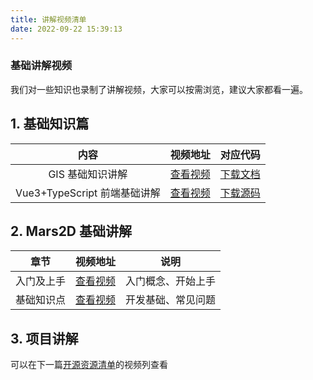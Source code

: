 ```yaml
---
title: 讲解视频清单
date: 2022-09-22 15:39:13
---
```


<h3> 基础讲解视频 </h3>

我们对一些知识也录制了讲解视频，大家可以按需浏览，建议大家都看一遍。

## 1. 基础知识篇

|             内容             |                                              视频地址                                               |                          对应代码                           |
| :--------------------------: | :-------------------------------------------------------------------------------------------------: | :---------------------------------------------------------: |
|       GIS 基础知识讲解       | [查看视频](https://www.bilibili.com/video/BV1JZ4y1Z7Bi/?vd_source=aaeb12441f28ad785bbba9f6832bef02) |       [下载文档](http://marsgis.cn/doc/study-gis.pdf)       |
| Vue3+TypeScript 前端基础讲解 | [查看视频](https://www.bilibili.com/video/BV1xr4y1U73r/?vd_source=aaeb12441f28ad785bbba9f6832bef02) | [下载源码](https://gitee.com/jjniu/basic-technical-develop) |

## 2. Mars2D 基础讲解

|    章节    |                                              视频地址                                               |        说明        |
| :--------: | :-------------------------------------------------------------------------------------------------: | :----------------: |
| 入门及上手 | [查看视频](https://www.bilibili.com/video/BV1hR4y1W74x/?vd_source=aaeb12441f28ad785bbba9f6832bef02) | 入门概念、开始上手 |
| 基础知识点 | [查看视频](https://www.bilibili.com/video/BV17a411k7Ku/?vd_source=aaeb12441f28ad785bbba9f6832bef02) | 开发基础、常见问题 |

## 3. 项目讲解

可以在下一篇[开源资源清单]()的视频列查看

